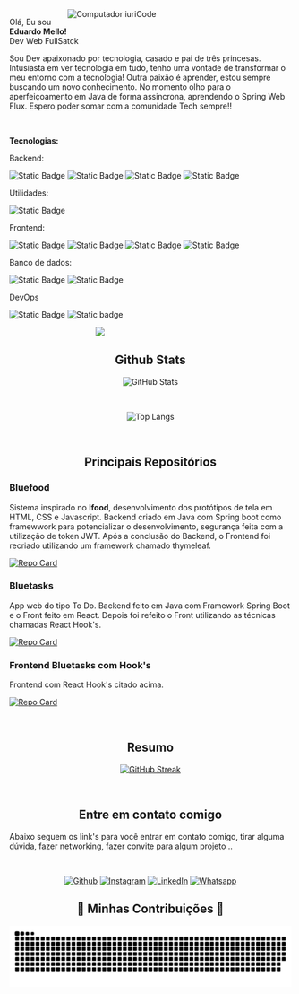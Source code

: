 <img src="https://raw.githubusercontent.com/MicaelliMedeiros/micaellimedeiros/master/image/computer-illustration.png" min-width="400px" max-width="400px" width="400px" align="right" alt="Computador iuriCode">

<p align="left"> 
  
Olá, Eu sou <strong>Eduardo Mello!</strong>
<br>Dev Web FullSatck
  
Sou Dev apaixonado por tecnologia, casado e pai de três princesas. Intusiasta em ver tecnologia em tudo, tenho uma vontade de transformar o meu entorno com a tecnologia!
Outra paixão é aprender, estou sempre buscando um novo conhecimento. No momento olho para o aperfeiçoamento em Java de forma assincrona, aprendendo o Spring Web Flux.
Espero poder somar com a comunidade Tech sempre!!
</p>

<br>

<p align="center">
  
  <strong>Tecnologias:</strong>
  
  Backend:
  
  ![Static Badge](https://img.shields.io/badge/-Java-%23000?logo=openjdk)
  ![Static Badge](https://img.shields.io/badge/-Springboot-%23000?logo=springboot)
  ![Static Badge](https://img.shields.io/badge/-NodeJS-%23000?logo=nodedotjs)
  ![Static Badge](https://img.shields.io/badge/-Python-%23000?logo=python)

  Utilidades:

  ![Static Badge](https://img.shields.io/badge/-Postman-%23000?logo=postman)
  
Frontend:

  ![Static Badge](https://img.shields.io/badge/-HTML5-%23000?logo=html5)
  ![Static Badge](https://img.shields.io/badge/-CSS3-%23000?logo=css3)
  ![Static Badge](https://img.shields.io/badge/-Javascript-%23000?logo=javascript)
  ![Static Badge](https://img.shields.io/badge/-ReactJS-%23000?logo=react)
  
Banco de dados:

  ![Static Badge](https://img.shields.io/badge/-MySQL-%23000?logo=mysql)
  ![Static Badge](https://img.shields.io/badge/-MongoDB-%23000?logo=mongodb)

DevOps

  ![Static Badge](https://img.shields.io/badge/-Git-%23000?logo=git)
  ![Static badge](https://img.shields.io/badge/-GitHub-%23000?logo=github)

</p>

<img src="https://github.com/eduardomellog/eduardomellog/assets/93284927/6a88ebfe-caf7-4487-8c92-e720a1eb936e" min-width="350px" max-width="350px" width="350px" align="right"/>

<br/>
<div align="center">
<h2> Github Stats </h2>
</div>

<div align="center">
  
![GitHub Stats](https://github-readme-stats.vercel.app/api?username=eduardomellog&theme=dracula&border_color=30A3DC&show_icons=true&icon_color=30A3DC&title_color=ff6e96&text_color=FFF)

</div>

<br/>

<div align="center">
  
![Top Langs](https://github-readme-stats-git-masterrstaa-rickstaa.vercel.app/api/top-langs/?username=eduardomellog&layout=compact&bg_color=282a36&border_color=30A3DC&title_color=ff6e96&text_color=FFF)

</div>

<br/>
<div align="center">
<h2> Principais Repositórios </h2>
</div>

### Bluefood
Sistema inspirado no **Ifood**, desenvolvimento dos protótipos de tela em HTML, CSS e Javascript. Backend criado em Java com Spring boot como framewwork para potencializar o desenvolvimento, segurança feita com a utilização de token JWT. Após a conclusão do Backend, o Frontend foi recriado utilizando um framework chamado thymeleaf.

[![Repo Card](https://github-readme-stats.vercel.app/api/pin/?username=eduardomellog&repo=Bluefood-sistemaWeb&theme=dracula&border_color=30A3DC&show_icons=true&icon_color=30A3DC)](https://github.com/eduardomellog/Bluefood-sistemaWeb)

### Bluetasks
App web do tipo To Do. Backend feito em Java com Framework Spring Boot e o Front feito em React. Depois foi refeito o Front utilizando as técnicas chamadas React Hook's.

[![Repo Card](https://github-readme-stats.vercel.app/api/pin/?username=eduardomellog&repo=BackEndBluetasks&theme=dracula&border_color=30A3DC&show_icons=true&icon_color=30A3DC)](https://github.com/eduardomellog/BackEndBluetasks)

### Frontend Bluetasks com Hook's
Frontend com React Hook's citado acima.

[![Repo Card](https://github-readme-stats.vercel.app/api/pin/?username=eduardomellog&repo=FrontEndBlueTasksWithHooks&theme=dracula&border_color=30A3DC&show_icons=true&icon_color=30A3DC)](https://github.com/eduardomellog/FrontEndBlueTasksWithHooks)

<br/>
<div align="center">
<h2> Resumo </h2>
</div>

<div align="center">
  
[![GitHub Streak](https://streak-stats.demolab.com/?user=eduardomellog&theme=dracula&border=30A3DC&dates=FFF)](https://git.io/streak-stats)

</div>

<br/>
<div align="center">
<h2> Entre em contato comigo </h2>
</div>

<div>

  Abaixo seguem os link's para você entrar em contato comigo, tirar alguma dúvida, fazer networking, fazer convite para algum projeto ..

</div>

<br/>

<div align="center">

[![Github](https://img.shields.io/badge/Github-000?style=for-the-badge&logo=github)](https://www.facebook.com/eduardomellog/)
[![Instagram](https://img.shields.io/badge/Instagram-000?style=for-the-badge&logo=instagram)](https://www.instagram.com/deveduardo/)
[![LinkedIn](https://img.shields.io/badge/LinkedIn-000?style=for-the-badge&logo=linkedin)](https://www.linkedin.com/in/deveduardomello/)
[![Whatsapp](https://img.shields.io/badge/Whatsapp-000?style=for-the-badge&logo=whatsapp)](https://contate.me/deveduardomello)

</div>

<div align="center">
  <h2>🐍 Minhas Contribuições 🐍</h2>
  <img alt="snake eating my contributions" src="https://raw.githubusercontent.com/eduardomellog/eduardomellog/output/github-contribution-grid-snake.svg" />
  
  <br/><br/><br/>
</div>
